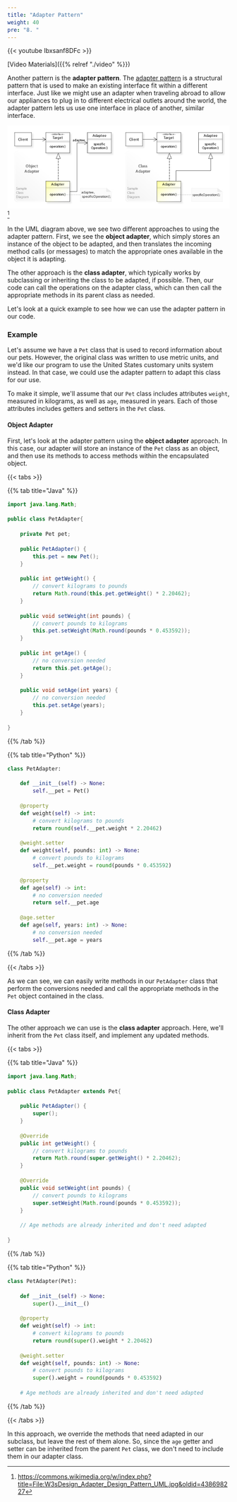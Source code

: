 ```yaml
---
title: "Adapter Pattern"
weight: 40
pre: "8. "
---
```


{{< youtube Ibxsanf8DFc  >}}

[Video Materials]({{% relref "./video" %}})

Another pattern is the **adapter pattern**. The [adapter pattern](https://en.wikipedia.org/wiki/Software_design_pattern) is a structural pattern that is used to make an existing interface fit within a different interface. Just like we might use an adapter when traveling abroad to allow our appliances to plug in to different electrical outlets around the world, the adapter pattern lets us use one interface in place of another, similar interface.

![Adapter Pattern](/images/12/adapter.jpg)[^1]

[^1]: https://commons.wikimedia.org/w/index.php?title=File:W3sDesign_Adapter_Design_Pattern_UML.jpg&oldid=438698227

In the UML diagram above, we see two different approaches to using the adapter pattern. First, we see the **object adapter**, which simply stores an instance of the object to be adapted, and then translates the incoming method calls (or messages) to match the appropriate ones available in the object it is adapting.

The other approach is the **class adapter**, which typically works by subclassing or inheriting the class to be adapted, if possible. Then, our code can call the operations on the adapter class, which can then call the appropriate methods in its parent class as needed. 

Let's look at a quick example to see how we can use the adapter pattern in our code.

### Example

Let's assume we have a `Pet` class that is used to record information about our pets. However, the original class was written to use metric units, and we'd like our program to use the United States customary units system instead. In that case, we could use the adapter pattern to adapt this class for our use. 

To make it simple, we'll assume that our `Pet` class includes attributes `weight`, measured in kilograms, as well as `age`, measured in years. Each of those attributes includes getters and setters in the `Pet` class.

#### Object Adapter

First, let's look at the adapter pattern using the **object adapter** approach. In this case, our adapter will store an instance of the `Pet` class as an object, and then use its methods to access methods within the encapsulated object.

{{< tabs >}}

{{% tab title="Java" %}}

```java
import java.lang.Math;

public class PetAdapter{

    private Pet pet;
    
    public PetAdapter() {
        this.pet = new Pet();
    }
    
    public int getWeight() {
        // convert kilograms to pounds
        return Math.round(this.pet.getWeight() * 2.20462);
    }
    
    public void setWeight(int pounds) {
        // convert pounds to kilograms
        this.pet.setWeight(Math.round(pounds * 0.453592));
    }
    
    public int getAge() {
        // no conversion needed
        return this.pet.getAge();
    }
    
    public void setAge(int years) {
        // no conversion needed
        this.pet.setAge(years);
    }

}
```

{{% /tab %}}

{{% tab title="Python" %}}

```python
class PetAdapter:
    
    def __init__(self) -> None:
        self.__pet = Pet()
        
    @property
    def weight(self) -> int:
        # convert kilograms to pounds
        return round(self.__pet.weight * 2.20462)
    
    @weight.setter
    def weight(self, pounds: int) -> None:
        # convert pounds to kilograms
        self.__pet.weight = round(pounds * 0.453592)
        
    @property
    def age(self) -> int:
        # no conversion needed
        return self.__pet.age
    
    @age.setter
    def age(self, years: int) -> None:
        # no conversion needed
        self.__pet.age = years
```

{{% /tab %}}

{{< /tabs >}}

As we can see, we can easily write methods in our `PetAdapter` class that perform the conversions needed and call the appropriate methods in the `Pet` object contained in the class.

#### Class Adapter

The other approach we can use is the **class adapter** approach. Here, we'll inherit from the `Pet` class itself, and implement any updated methods. 

{{< tabs >}}

{{% tab title="Java" %}}

```java
import java.lang.Math;

public class PetAdapter extends Pet{
    
    public PetAdapter() {
        super();
    }
    
    @Override
    public int getWeight() {
        // convert kilograms to pounds
        return Math.round(super.getWeight() * 2.20462);
    }
    
    @Override
    public void setWeight(int pounds) {
        // convert pounds to kilograms
        super.setWeight(Math.round(pounds * 0.453592));
    }
    
    // Age methods are already inherited and don't need adapted

}
```

{{% /tab %}}

{{% tab title="Python" %}}

```python
class PetAdapter(Pet):
    
    def __init__(self) -> None:
        super().__init__()
        
    @property
    def weight(self) -> int:
        # convert kilograms to pounds
        return round(super().weight * 2.20462)
    
    @weight.setter
    def weight(self, pounds: int) -> None:
        # convert pounds to kilograms
        super().weight = round(pounds * 0.453592)
        
    # Age methods are already inherited and don't need adapted
```

{{% /tab %}}

{{< /tabs >}}

In this approach, we override the methods that need adapted in our subclass, but leave the rest of them alone. So, since the `age` getter and setter can be inherited from the parent `Pet` class, we don't need to include them in our adapter class. 
